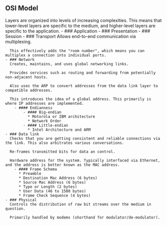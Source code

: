 ## OSI Model
Layers are organized into levels of increasing complexities. This means that lower-level layers are specific to the medium, and higher-level layers are specific to the application.
	- ### Application
	- ### Presentation
	- ### Session
	- ### Transport
	  Allows end-to-end communication via multiplexing.
	  
	  This effectively adds the "room number", which means you can multiplex a connection into individual ports.
	- ### Network
	  Creates, maintains, and uses global networking links.
	  
	  Provides services such as routing and forwarding from potentially non-adjacent hosts.
	  
	  Also uses the ARP to convert addresses from the data link layer to compatible addresses.
	  
	  This introduces the idea of a global address. This primarily is where IP addresses are implemented.
		- #### Endianness
			- #### Big-endian
			  * Motorola or IBM architecture
			  * Network Order
			- #### Little-endian
			  * Intel Architecture and ARM
	- ### Data link
	  Checks that you are getting consistent and reliable connections via the link. This also arbitrates various conversations.
	  
	  Re-frames transmitted bits for data an control.
	  
	  Hardware address for the system. Typically interfaced via Ethernet, and the address is better known as the MAC address.
		- #### Frame Schema
		  * Preamble
		  * Destination Mac Address (6 bytes)
		  * Source Mac Address (6 bytes)
		  * Type or Length (2 bytes)
		  * User Data (46 to 1500 bytes)
		  * Frame Check Sequence (4 bytes)
	- ### Physical
	  Controls the distribution of raw bit streams over the medium in question.
	  
	  Primarily handled by modems (shorthand for modulator/de-modulator).